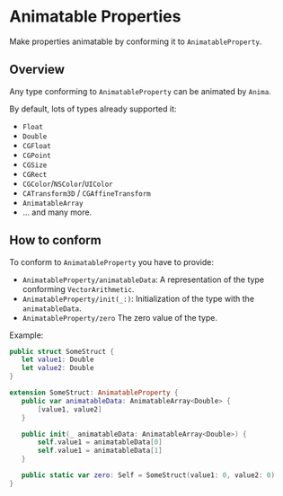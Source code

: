 # Animatable Properties

Make properties animatable by conforming it to `AnimatableProperty`.

## Overview

Any type conforming to ``AnimatableProperty`` can be animated by `Anima`.

By default, lots of types already supported it:

- `Float`
- `Double`
- `CGFloat`
- `CGPoint`
- `CGSize`
- `CGRect`
- `CGColor`/`NSColor`/`UIColor`
- `CATransform3D` / `CGAffineTransform`
- ``AnimatableArray``
- … and many more.

## How to conform

To conform to ``AnimatableProperty`` you have to provide:
- ``AnimatableProperty/animatableData``: A representation of the type conforming `VectorArithmetic`.
- ``AnimatableProperty/init(_:)``: Initialization of the type with the `animatableData`.
- ``AnimatableProperty/zero`` The zero value of the type.

Example:

```swift
public struct SomeStruct {
   let value1: Double
   let value2: Double
}

extension SomeStruct: AnimatableProperty {
   public var animatableData: AnimatableArray<Double> {
       [value1, value2]
   }

   public init(_ animatableData: AnimatableArray<Double>) {
       self.value1 = animatableData[0]
       self.value1 = animatableData[1]
   }

   public static var zero: Self = SomeStruct(value1: 0, value2: 0)
}
```
